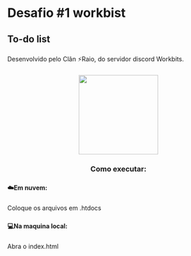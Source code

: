 <h1 align="left">Desafio #1 workbist</h1>

###

<h2 align="left">To-do list</h2>

###

<p align="left">Desenvolvido pelo Clãn ⚡Raio, do servidor discord Workbits.</p>

###

<div align="center">
  <img height="180" src="https://i.imgur.com/dZnWRTj.png"  />
</div>

###

<h3 align="center">Como executar:</h3>

###

<h4 align="left">☁️Em nuvem:</h4>

###

<p align="left">Coloque os arquivos em .htdocs</p>

###

<h4 align="left">💻Na maquina local:</h4>

###

<p align="left">Abra o index.html</p>

###
